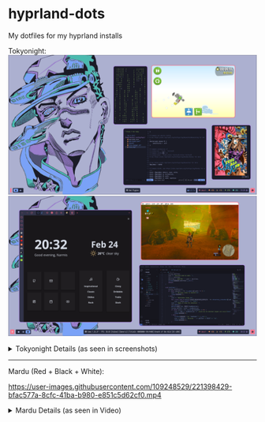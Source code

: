 # hyprland-dots
My dotfiles for my hyprland installs

Tokyonight:
![](https://github.com/Narmis-E/hyprland-dots/blob/main/tokyonight/images/rice.png)
![](https://github.com/Narmis-E/hyprland-dots/blob/main/tokyonight/images/rice2.png)
<details>
  <summary>Tokyonight Details (as seen in screenshots)</summary>
 
  ### (kitty as terminal)
  1. waybar
  2. cmatrix
  3. neovim
  4. [Termtopdf](https://github.com/dsanson/termpdf.py)
  5. Bad Pigges - Find old Rovio games [here](https://archive.org/details/AngryBirdsPCAllGamesLatestVersions) (unlock ig with code EEEE-EEEE-EEEE)
  6. Firefox
  7. VSCodium
  8. Cemu
</details>

***

Mardu (Red + Black + White):

https://user-images.githubusercontent.com/109248529/221398429-bfac577a-8cfc-41ba-b980-e851c5d62cf0.mp4

<details>
  <summary>Mardu Details (as seen in Video)</summary>
  
  ### (kitty as terminal)
  1. waybar
  2. neovim + custom wal theme 
  3. ncmpcpp + mpd
  4. pipes.sh
  4. dunst
  6. Firefox
  7. VSCodium + wal extension
</details>
